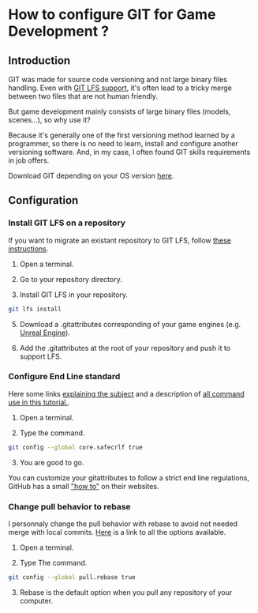 # How to configure GIT for Game Development ?

## Introduction
GIT was made for source code versioning and not large binary files handling. Even with [GIT LFS support](https://git-lfs.com/), it's often lead to a tricky merge between two files that are not human friendly.

But game development mainly consists of large binary files (models, scenes...), so why use it?

Because it's generally one of the first versioning method learned by a programmer, so there is no need to learn, install and configure another versioning software.
And, in my case, I often found GIT skills requirements in job offers.

Download GIT depending on your OS version [here](https://git-scm.com/downloads).

## Configuration
### Install GIT LFS on a repository
If you want to migrate an existant repository to GIT LFS, follow [these instructions](https://notiz.dev/blog/migrate-git-repo-to-git-lfs).

1. Open a terminal.

2. Go to your repository directory.

3. Install GIT LFS in your repository.
```bash
git lfs install
```

5. Download a .gitattributes corresponding of your game engines (e.g. [Unreal Engine](https://gist.github.com/wesley-petit/0263a4ade975ce0d30aaccd153e40f1a)).

6. Add the .gitattributes at the root of your repository and push it to support LFS.


### Configure End Line standard
Here some links [explaining the subject](https://www.aleksandrhovhannisyan.com/blog/crlf-vs-lf-normalizing-line-endings-in-git/#line-endings-in-git) and a description of [all command use in this tutorial.](https://adaptivepatchwork.com/2012/03/01/mind-the-end-of-your-line/).

1. Open a terminal.

2. Type the command.
```bash
git config --global core.safecrlf true
```

3. You are good to go.

You can customize your gitattributes to follow a strict end line regulations, GitHub has a small ["how to"](https://docs.github.com/fr/get-started/getting-started-with-git/configuring-git-to-handle-line-endings?platform=windows#per-repository-settings) on their websites.


### Change pull behavior to rebase
I personnaly change the pull behavior with rebase to avoid not needed merge with local commits. [Here](https://stackoverflow.com/questions/13846300/how-to-make-git-pull-use-rebase-by-default-for-all-my-repositories) is a link to all the options available.

1. Open a terminal.

2. Type The command.
```bash
git config --global pull.rebase true
```

3. Rebase is the default option when you pull any repository of your computer.
